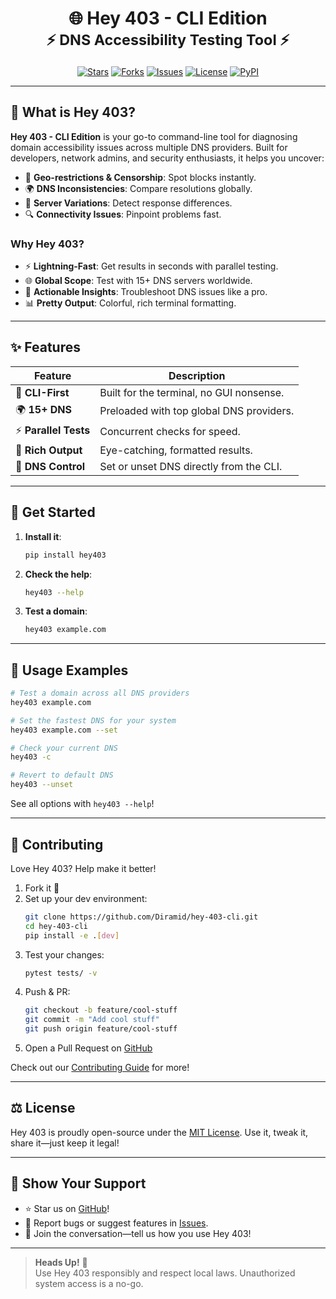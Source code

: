 <h1 align="center">
  🌐 Hey 403 - CLI Edition
  <br>
  <sub>⚡ DNS Accessibility Testing Tool ⚡</sub>
</h1>

<div align="center">

[![Stars](https://img.shields.io/github/stars/Diramid/hey-403-cli?logo=starship&color=gold)](https://github.com/Diramid/hey-403-cli/stargazers)
[![Forks](https://img.shields.io/github/forks/Diramid/hey-403-cli?logo=git&color=9cf)](https://github.com/Diramid/hey-403-cli/forks)
[![Issues](https://img.shields.io/github/issues/Diramid/hey-403-cli?logo=github&color=red)](https://github.com/Diramid/hey-403-cli/issues)
[![License](https://img.shields.io/github/license/Diramid/hey-403-cli?logo=open-source-initiative&color=green)](https://github.com/Diramid/hey-403-cli/blob/main/LICENSE)
[![PyPI](https://img.shields.io/pypi/v/hey403?logo=pypi&color=blue)](https://pypi.org/project/hey403/)

</div>

---

## 📖 What is Hey 403?
**Hey 403 - CLI Edition** is your go-to command-line tool for diagnosing domain accessibility issues across multiple DNS providers. Built for developers, network admins, and security enthusiasts, it helps you uncover:

- 🚫 **Geo-restrictions & Censorship**: Spot blocks instantly.
- 🌍 **DNS Inconsistencies**: Compare resolutions globally.
- 🔄 **Server Variations**: Detect response differences.
- 🔍 **Connectivity Issues**: Pinpoint problems fast.

### Why Hey 403?
- ⚡ **Lightning-Fast**: Get results in seconds with parallel testing.
- 🌐 **Global Scope**: Test with 15+ DNS servers worldwide.
- 🔧 **Actionable Insights**: Troubleshoot DNS issues like a pro.
- 📊 **Pretty Output**: Colorful, rich terminal formatting.

---

## ✨ Features
| Feature             | Description                              |
|---------------------|------------------------------------------|
| 🚪 **CLI-First**    | Built for the terminal, no GUI nonsense. |
| 🌍 **15+ DNS**      | Preloaded with top global DNS providers. |
| ⚡ **Parallel Tests**| Concurrent checks for speed.            |
| 🎨 **Rich Output**  | Eye-catching, formatted results.         |
| 🔧 **DNS Control**  | Set or unset DNS directly from the CLI.  |

---

## 🚀 Get Started
1. **Install it**:
   ```bash
   pip install hey403
   ```
2. **Check the help**:
   ```bash
   hey403 --help
   ```
3. **Test a domain**:
   ```bash
   hey403 example.com
   ```

---

## 🔧 Usage Examples
```bash
# Test a domain across all DNS providers
hey403 example.com

# Set the fastest DNS for your system
hey403 example.com --set

# Check your current DNS
hey403 -c

# Revert to default DNS
hey403 --unset
```

See all options with `hey403 --help`!

---

## 🤝 Contributing
Love Hey 403? Help make it better!
1. Fork it 🍴
2. Set up your dev environment:
   ```bash
   git clone https://github.com/Diramid/hey-403-cli.git
   cd hey-403-cli
   pip install -e .[dev]
   ```
3. Test your changes:
   ```bash
   pytest tests/ -v
   ```
4. Push & PR:
   ```bash
   git checkout -b feature/cool-stuff
   git commit -m "Add cool stuff"
   git push origin feature/cool-stuff
   ```
5. Open a Pull Request on [GitHub](https://github.com/Diramid/hey-403-cli/pulls)

Check out our [Contributing Guide](CONTRIBUTING.md) for more!

---

## ⚖️ License
Hey 403 is proudly open-source under the [MIT License](LICENSE). Use it, tweak it, share it—just keep it legal!

---

## 🌟 Show Your Support
- ⭐ Star us on [GitHub](https://github.com/Diramid/hey-403-cli)!
- 🐛 Report bugs or suggest features in [Issues](https://github.com/Diramid/hey-403-cli/issues).
- 💬 Join the conversation—tell us how you use Hey 403!

---

> **Heads Up!** 📢  
> Use Hey 403 responsibly and respect local laws. Unauthorized system access is a no-go.
